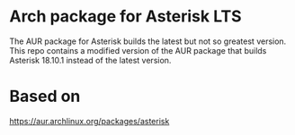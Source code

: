 # Arch package for Asterisk LTS

The AUR package for Asterisk builds the latest but not so greatest version.
This repo contains a modified version of the AUR package that builds Asterisk 18.10.1 instead of the latest version.

# Based on
https://aur.archlinux.org/packages/asterisk
